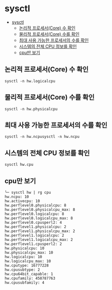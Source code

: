 # sysctl

- [sysctl](#sysctl)
    - [논리적 프로세서(Core) 수 확인](#논리적-프로세서core-수-확인)
    - [물리적 프로세서(Core) 수를 확인](#물리적-프로세서core-수를-확인)
    - [최대 사용 가능한 프로세서의 수를 확인](#최대-사용-가능한-프로세서의-수를-확인)
    - [시스템의 전체 CPU 정보를 확인](#시스템의-전체-cpu-정보를-확인)
    - [cpu만 보기](#cpu만-보기)

## 논리적 프로세서(Core) 수 확인

```shell
sysctl -n hw.logicalcpu
```

## 물리적 프로세서(Core) 수를 확인

```shell
sysctl -n hw.physicalcpu
```

## 최대 사용 가능한 프로세서의 수를 확인

```shell
sysctl -n hw.ncpusysctl -n hw.ncpu
```

## 시스템의 전체 CPU 정보를 확인

```shell
sysctl hw.cpu
```

## cpu만 보기

```shell
╰─ sysctl hw | rg cpu
hw.ncpu: 10
hw.activecpu: 10
hw.perflevel0.physicalcpu: 8
hw.perflevel0.physicalcpu_max: 8
hw.perflevel0.logicalcpu: 8
hw.perflevel0.logicalcpu_max: 8
hw.perflevel0.cpusperl2: 4
hw.perflevel1.physicalcpu: 2
hw.perflevel1.physicalcpu_max: 2
hw.perflevel1.logicalcpu: 2
hw.perflevel1.logicalcpu_max: 2
hw.perflevel1.cpusperl2: 2
hw.physicalcpu: 10
hw.physicalcpu_max: 10
hw.logicalcpu: 10
hw.logicalcpu_max: 10
hw.cputype: 16777228
hw.cpusubtype: 2
hw.cpu64bit_capable: 1
hw.cpufamily: 458787763
hw.cpusubfamily: 4
```
